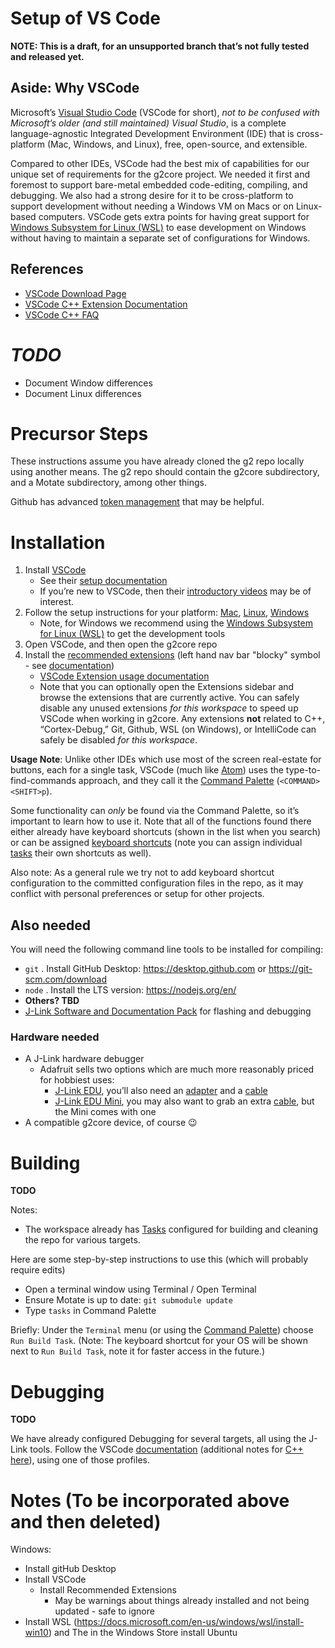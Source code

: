 # Setup of VS Code

**NOTE: This is a draft, for an unsupported branch that’s not fully tested and released yet.**

## Aside: Why VSCode

Microsoft’s [Visual Studio Code](https://code.visualstudio.com) (VSCode for short), *not to be confused with Microsoft’s older (and still maintained) Visual Studio*, is a complete language-agnostic Integrated Development Environment (IDE) that is cross-platform (Mac, Windows, and Linux), free, open-source, and extensible.

Compared to other IDEs, VSCode had the best mix of capabilities for our unique set of requirements for the g2core project. We needed it first and foremost to support bare-metal embedded code-editing, compiling, and debugging. We also had a strong desire for it to be cross-platform to support development without needing a Windows VM on Macs or on Linux-based computers. VSCode gets extra points for having great support for [Windows Subsystem for Linux (WSL)](https://code.visualstudio.com/docs/cpp/config-wsl) to ease development on Windows without having to maintain a separate set of configurations for Windows.

## References

- [VSCode Download Page](https://code.visualstudio.com)
- [VSCode C++ Extension Documentation](https://marketplace.visualstudio.com/items?itemName=ms-vscode.cpptools)
- [VSCode C++ FAQ](https://code.visualstudio.com/docs/cpp/faq-cpp)

# *TODO*

- Document Window differences
- Document Linux differences

# Precursor Steps

These instructions assume you have already cloned the g2 repo locally using another means. The g2 repo should contain the g2core subdirectory, and a Motate subdirectory, among other things.

Github has advanced [token management](https://help.github.com/en/github/authenticating-to-github/creating-a-personal-access-token-for-the-command-line) that may be helpful.

# Installation

1. Install [VSCode](https://code.visualstudio.com)
   * See their [setup documentation](https://code.visualstudio.com/docs/setup/setup-overview) 
   * If you’re new to VSCode, then their [introductory videos](https://code.visualstudio.com/docs/getstarted/introvideos) may be of interest.
2. Follow the setup instructions for your platform: [Mac](https://code.visualstudio.com/docs/setup/mac), [Linux](https://code.visualstudio.com/docs/setup/linux), [Windows](https://code.visualstudio.com/docs/setup/windows)
   * Note, for Windows we recommend using the [Windows Subsystem for Linux (WSL)](https://code.visualstudio.com/docs/cpp/config-wsl) to get the development tools
3. Open VSCode, and then open the g2core repo
4. Install the [recommended extensions](https://code.visualstudio.com/docs/editor/extension-gallery#_recommended-extensions) (left hand nav bar "blocky" symbol - see [documentation](https://code.visualstudio.com/docs/editor/extension-gallery#_browse-for-extensions))
   * [VSCode Extension usage documentation](https://code.visualstudio.com/docs/editor/extension-gallery) 
   * Note that you can optionally open the Extensions sidebar and browse the extensions that are currently active. You can safely disable any unused extensions *for this workspace* to speed up VSCode when working in g2core. Any extensions **not** related to C++, “Cortex-Debug,” Git, Github, WSL (on Windows), or IntelliCode can safely be disabled *for this workspace*.

**Usage Note**: Unlike other IDEs which use most of the screen real-estate for buttons, each for a single task, VSCode (much like [Atom](https://atom.io)) uses the type-to-find-commands approach, and they call it the [Command Palette](https://code.visualstudio.com/docs/getstarted/userinterface#_command-palette) (`<COMMAND><SHIFT>p`).

Some functionality can *only* be found via the Command Palette, so it’s important to learn how to use it. Note that all of the functions found there either already have keyboard shortcuts (shown in the list when you search) or can be assigned [keyboard shortcuts](https://code.visualstudio.com/docs/getstarted/keybindings) (note you can assign individual [tasks](https://code.visualstudio.com/docs/editor/tasks#_binding-keyboard-shortcuts-to-tasks) their own shortcuts as well).

Also note: As a general rule we try not to add keyboard shortcut configuration to the committed configuration files in the repo, as it may conflict with personal preferences or setup for other projects.

## Also needed

You will need the following command line tools to be installed for compiling:

* `git`  . Install GitHub Desktop: https://desktop.github.com or https://git-scm.com/download
* `node` . Install the LTS version: https://nodejs.org/en/
* **Others? TBD**
* [J-Link Software and Documentation Pack](https://www.segger.com/downloads/jlink#J-LinkSoftwareAndDocumentationPack) for flashing and debugging

### Hardware needed

* A J-Link hardware debugger
  * Adafruit sells two options which are much more reasonably priced for hobbiest uses:
    * [J-Link EDU](https://www.adafruit.com/product/1369), you’ll also need an [adapter](https://www.adafruit.com/product/2094) and a [cable](https://www.adafruit.com/product/1675)
    * [J-Link EDU Mini](https://www.adafruit.com/product/3571), you may also want to grab an extra [cable](https://www.adafruit.com/product/1675), but the Mini comes with one
* A compatible g2core device, of course 😉 

# Building

**TODO**

Notes:
- The workspace already has [Tasks](https://code.visualstudio.com/docs/editor/tasks) configured for building and cleaning the repo for various targets.

Here are some step-by-step instructions to use this (which will probably require edits)
- Open a terminal window using Terminal / Open Terminal
- Ensure Motate is up to date: `git submodule update`
- Type `tasks` in Command Palette

Briefly: Under the `Terminal` menu (or using the [Command Palette](https://code.visualstudio.com/docs/getstarted/userinterface#_command-palette)) choose `Run Build Task`. (Note: The keyboard shortcut for your OS will be shown next to `Run Build Task`, note it for faster access in the future.)

# Debugging

**TODO**

We have already configured Debugging for several targets, all using the J-Link tools. Follow the VSCode [documentation](https://code.visualstudio.com/docs/editor/debugging) (additional notes for [C++ here](https://code.visualstudio.com/docs/cpp/cpp-debug)), using one of those profiles.

# Notes (To be incorporated above and then deleted)

Windows:

* Install gitHub Desktop
* Install VSCode
  * Install Recommended Extensions
    * May be warnings about things already installed and not being updated - safe to ignore
* Install WSL (https://docs.microsoft.com/en-us/windows/wsl/install-win10) and The in the Windows Store install Ubuntu
